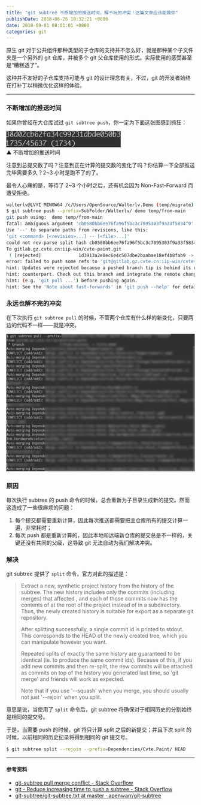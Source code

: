 ```yaml
---
title: "git subtree 不断增加的推送时间，解不玩的冲突！这篇文章应该能救你"
publishDate: 2018-06-26 10:32:21 +0800
date: 2018-09-01 08:01:01 +0800
categories: git
---
```


原生 git 对于公共组件那种类型的子仓库的支持并不怎么好，就是那种某个子文件夹是一个另外的 git 仓库，并被多个 git 父仓库使用的形式。实际使用的感受甚至是“糟糕透了”。

这种并不友好的子仓库支持可能与 git 的设计理念有关，不过，git 的开发者始终在打补丁以稍微优化这样的体验。

---

<div id="toc"></div>

### 不断增加的推送时间

如果你曾经在大仓库试过 `git subtree push`，你一定为下面这张图感到抓狂：

![](/static/posts/2018-06-26-long-time-of-git-subtree.gif)  
▲ 不断增加的推送时间

注意到总提交数了吗？注意到正在计算的提交数的变化了吗？你估算一下全部推送完毕需要多久？2~3 小时是跑不了的了。

最令人心痛的是，等待了 2~3 个小时之后，还有机会因为 Non-Fast-Forward 而遭受拒绝。

```bash
walterlv@LVYI MINGW64 /c/Users/OpenSource/Walterlv.Demo (temp/migrate)
$ git subtree push --prefix=SubFolder/Walterlv/ demo temp/from-main
git push using:  demo temp/from-main
fatal: ambiguous argument 'cb0580bb6ee76fa96f5bc3c7095303f9a33f5834^0': unknown revision or path not in the working tree.
Use '--' to separate paths from revisions, like this:
'git <command> [<revision>...] -- [<file>...]'
could not rev-parse split hash cb0580bb6ee76fa96f5bc3c7095303f9a33f5834 from commit 691c5a1531ff38d02cb62fa34c99231dbde050b3
To gitlab.gz.cvte.cn:iip-win/cvte-paint.git
 ! [rejected]              1d3913a2e0ec6e4c507dbe2baabae18ef4b8fab9 -> temp/from-main (non-fast-forward)
error: failed to push some refs to 'git@gitlab.gz.cvte.cn:iip-win/cvte-paint.git'
hint: Updates were rejected because a pushed branch tip is behind its remote
hint: counterpart. Check out this branch and integrate the remote changes
hint: (e.g. 'git pull ...') before pushing again.
hint: See the 'Note about fast-forwards' in 'git push --help' for details.
```

### 永远也解不完的冲突

在下次执行 `git subtree pull` 的时候，不管两个仓库有什么样的新变化，只要两边的代码不一样——就是冲突。

![](/static/posts/2018-06-26-10-18-22.png)

### 原因

每次执行 subtree 的 push 命令的时候，总会重新为子目录生成新的提交。然而这造成了一些很麻烦的问题：

1. 每个提交都需要重新计算，因此每次推送都需要把主仓库所有的提交计算一遍，非常耗时；
1. 每次 push 都是重新计算的，因此本地和远端新仓库的提交总是不一样的，关键还没有共同的父级，这导致 git 无法自动为我们解决冲突。

### 解决

git subtree 提供了 `split` 命令，官方对此的描述是：

> Extract a new, synthetic project history from the history of the <prefix> subtree. The new history includes only the commits (including merges) that affected <prefix>, and each of those commits now has the contents of <prefix> at the root of the project instead of in a subdirectory. Thus, the newly created history is suitable for export as a separate git repository.
> 
> After splitting successfully, a single commit id is printed to stdout. This corresponds to the HEAD of the newly created tree, which you can manipulate however you want.
> 
> Repeated splits of exactly the same history are guaranteed to be identical (ie. to produce the same commit ids). Because of this, if you add new commits and then re-split, the new commits will be attached as commits on top of the history you generated last time, so 'git merge' and friends will work as expected.
> 
> Note that if you use '--squash' when you merge, you should usually not just '--rejoin' when you split.

意思是说，当使用了 `split` 命令后，git subtree 将确保对于相同历史的分割始终是相同的提交号。

于是，当需要 push 的时候，git 将只计算 split 之后的新提交；并且下次 split 的时候，以前相同的历史纪录将得到相同的 git 提交号。

```bash
$ git subtree split --rejoin --prefix=Dependencies/Cvte.Paint/ HEAD
```

---

#### 参考资料

- [git-subtree pull merge conflict - Stack Overflow](https://stackoverflow.com/q/25294227/6233938)
- [git - Reduce increasing time to push a subtree - Stack Overflow](https://stackoverflow.com/q/16134975/6233938)
- [git-subtree/git-subtree.txt at master · apenwarr/git-subtree](https://github.com/apenwarr/git-subtree/blob/master/git-subtree.txt)
